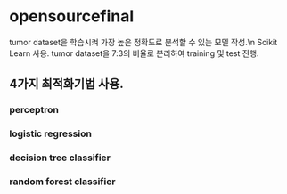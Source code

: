 # opensourcefinal

tumor dataset을 학습시켜 가장 높은 정확도로 분석할 수 있는 모델 작성.\n
Scikit Learn 사용.
tumor dataset을 7:3의 비율로 분리하여 training 및 test 진행.

<h2>4가지 최적화기법 사용.

  <h3> perceptron

  <h3> logistic regression

  <h3> decision tree classifier

  <h3> random forest classifier
